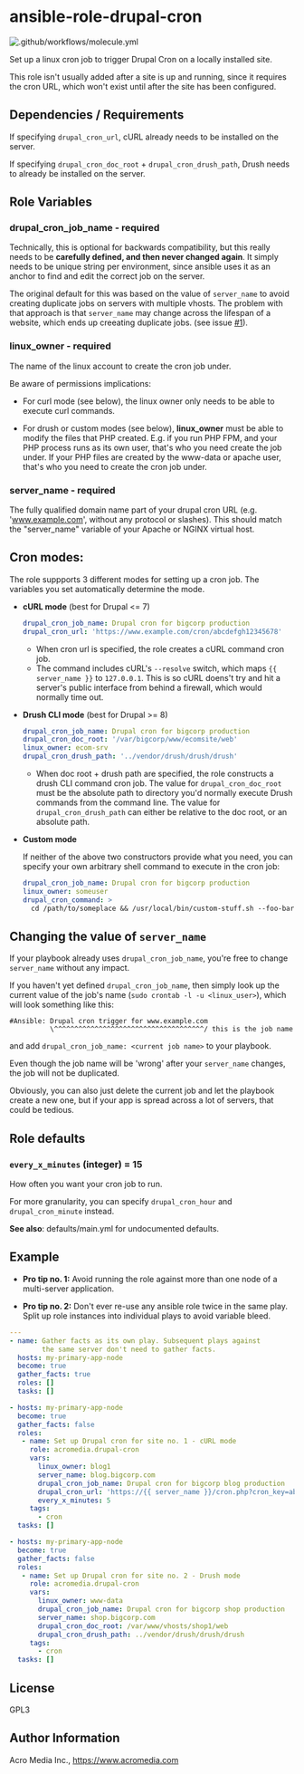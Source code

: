 # ansible-role-drupal-cron

![.github/workflows/molecule.yml](https://github.com/AcroMedia/ansible-role-drupal-cron/workflows/.github/workflows/molecule.yml/badge.svg)

Set up a linux cron job to trigger Drupal Cron on a locally installed site.

This role isn't usually added after a site is up and running, since it requires the cron URL, which won't exist until after the site has been configured.

## Dependencies / Requirements
If specifying `drupal_cron_url`, cURL already needs to be installed on the server.

If specifying `drupal_cron_doc_root` + `drupal_cron_drush_path`, Drush needs to already be installed on the server.

## Role Variables

### **drupal_cron_job_name** - required

Technically, this is optional for backwards compatibility, but this really needs to be **carefully defined, and then never changed again**. It simply needs to be unique string per environment, since ansible uses it as an anchor to find and edit the correct job on the server.

The original default for this was based on the value of `server_name` to avoid creating duplicate jobs on servers with multiple vhosts. The problem with that approach is that `server_name` may change across the lifespan of a website, which ends up creeating duplicate jobs. (see issue [#1](https://github.com/AcroMedia/ansible-role-drupal-cron/issues/1)).

### **linux_owner** - required
The name of the linux account to create the cron job under.

Be aware of permissions implications:

- For curl mode (see below), the linux owner only needs to be able to execute curl commands.

- For drush or custom modes (see below), **linux_owner** must be able to modify the files that PHP created. E.g. if you run PHP FPM, and your PHP process runs as its own user, that's who you need create the job under. If your PHP files are created by the www-data or apache user, that's who you need to create the cron job under.

### **server_name** - required
The fully qualified domain name part of your drupal cron URL (e.g. 'www.example.com', without any protocol or slashes). This should match the "server_name" variable of your Apache or NGINX virtual host.

## Cron modes:

The role suppports 3 different modes for setting up a cron job. The variables you set automatically determine the mode.

- **cURL mode** (best for Drupal <= 7)

  ```yaml
  drupal_cron_job_name: Drupal cron for bigcorp production
  drupal_cron_url: 'https://www.example.com/cron/abcdefgh12345678'
  ```
  - When cron url is specified, the role creates a cURL command cron job.
  - The command includes cURL's `--resolve` switch, which maps `{{ server_name }}` to `127.0.0.1`. This is so cURL doens't try and hit a server's public interface from behind a firewall, which would normally time out.


- **Drush CLI mode** (best for Drupal >= 8)

  ```yaml
  drupal_cron_job_name: Drupal cron for bigcorp production
  drupal_cron_doc_root: '/var/bigcorp/www/ecomsite/web'
  linux_owner: ecom-srv
  drupal_cron_drush_path: '../vendor/drush/drush/drush'
  ```

  - When doc root + drush path are specified, the role constructs a drush CLI command cron job. The value for `drupal_cron_doc_root` must be the absolute path to directory you'd normally execute Drush commands from the command line. The value for `drupal_cron_drush_path` can either be relative to the doc root, or an absolute path.


- **Custom mode**

  If neither of the above two constructors provide what you need, you can specify your own arbitrary shell command to execute in the cron job:

  ```yaml
  drupal_cron_job_name: Drupal cron for bigcorp production
  linux_owner: someuser
  drupal_cron_command: >
    cd /path/to/someplace && /usr/local/bin/custom-stuff.sh --foo-bar
  ```

## Changing the value of `server_name`

If your playbook already uses `drupal_cron_job_name`, you're free to change `server_name` without any impact.

If you haven't yet defined `drupal_cron_job_name`, then simply look up the current value of the job's name (`sudo crontab -l -u <linux_user>`), which will look something like this:
```
#Ansible: Drupal cron trigger for www.example.com
          \^^^^^^^^^^^^^^^^^^^^^^^^^^^^^^^^^^^^^/ this is the job name
```
and add `drupal_cron_job_name: <current job name>` to your playbook.

Even though the job name will be 'wrong' after your `server_name` changes, the job will not be duplicated.

Obviously, you can also just delete the current job and let the playbook create a new one, but if your app is spread across a lot of servers, that could be tedious.

## Role defaults


### `every_x_minutes` (integer) = 15
How often you want your cron job to run.

For more granularity, you can specify `drupal_cron_hour` and `drupal_cron_minute` instead.

**See also**: defaults/main.yml for undocumented defaults.



## Example

* **Pro tip no. 1:** Avoid running the role against more than one node of a multi-server application.

* **Pro tip no. 2:** Don't ever re-use any ansible role twice in the same play. Split up role instances into individual plays to avoid variable bleed.

```yaml
---
- name: Gather facts as its own play. Subsequent plays against
        the same server don't need to gather facts.
  hosts: my-primary-app-node   
  become: true
  gather_facts: true
  roles: []
  tasks: []

- hosts: my-primary-app-node   
  become: true
  gather_facts: false
  roles:
   - name: Set up Drupal cron for site no. 1 - cURL mode
     role: acromedia.drupal-cron
     vars:
       linux_owner: blog1
       server_name: blog.bigcorp.com
       drupal_cron_job_name: Drupal cron for bigcorp blog production
       drupal_cron_url: 'https://{{ server_name }}/cron.php?cron_key=abcdefgh12345678'
       every_x_minutes: 5
     tags:
       - cron
  tasks: []

- hosts: my-primary-app-node   
  become: true
  gather_facts: false
  roles:
   - name: Set up Drupal cron for site no. 2 - Drush mode
     role: acromedia.drupal-cron
     vars:
       linux_owner: www-data
       drupal_cron_job_name: Drupal cron for bigcorp shop production
       server_name: shop.bigcorp.com
       drupal_cron_doc_root: /var/www/vhosts/shop1/web
       drupal_cron_drush_path: ../vendor/drush/drush/drush
     tags:
       - cron
  tasks: []
```

## License
GPL3

## Author Information
Acro Media Inc., https://www.acromedia.com
